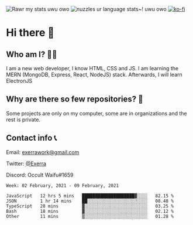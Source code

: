 ![Rawr my stats uwu owo](https://github-readme-stats.vercel.app/api?username=Exerra&show_icons=true&theme=buefy)
![nuzzles ur language stats~! uwu owo](https://github-readme-stats.vercel.app/api/top-langs/?username=Exerra&layout=compact)
[![ko-fi](https://www.ko-fi.com/img/githubbutton_sm.svg)](https://ko-fi.com/X8X130H96)
# Hi there 👋
## Who am I? 🙋‍♀️
I am a new web developer, I know HTML, CSS and JS. I am learning the MERN (MongoDB, Express, React, NodeJS) stack. Afterwards, I will learn ElectronJS
## Why are there so few repositories? 🤔
Some projects are only on my computer, some are in organizations and the rest is private.
## Contact info 📞
Email: [exerrawork@gmail.com](mailto:exerrawork@gmail.com)

Twitter: [@Exerra](https://twitter.com/exerra)

Discord: Occult Waifu#1659

<!--START_SECTION:waka-->
```text
Week: 02 February, 2021 - 09 February, 2021

JavaScript   12 hrs 5 mins   ████████████████████▓░░░░   82.15 % 
JSON         1 hr 14 mins    ██░░░░░░░░░░░░░░░░░░░░░░░   08.48 % 
TypeScript   28 mins         ▓░░░░░░░░░░░░░░░░░░░░░░░░   03.25 % 
Bash         18 mins         ▓░░░░░░░░░░░░░░░░░░░░░░░░   02.12 % 
Other        11 mins         ▒░░░░░░░░░░░░░░░░░░░░░░░░   01.28 % 
```
<!--END_SECTION:waka-->
